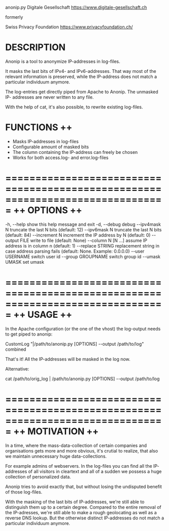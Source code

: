 anonip.py
Digitale Gesellschaft
https://www.digitale-gesellschaft.ch

formerly

Swiss Privacy Foundation
https://www.privacyfoundation.ch/


# DESCRIPTION

Anonip is a tool to anonymize IP-addresses in log-files.

It masks the last bits of IPv4- and IPv6-addresses. That way most of the
relevant information is preserved, while the IP-address does not match a
particular individuum anymore.

The log-entries get directly piped from Apache to Anonip. The unmasked IP-
addresses are never written to any file.

With the help of cat, it's also possible, to rewrite existing log-files.

# FUNCTIONS ++

 - Masks IP-addresses in log-files
 - Configurable amount of masked bits
 - The column containing the IP-address can freely be chosen
 - Works for both access.log- and error.log-files

===============================================================================
 ++ OPTIONS ++
===============================================================================

  -h, --help          show this help message and exit
  -d, --debug         debug
  --ipv4mask N        truncate the last N bits (default: 12)
  --ipv6mask N        truncate the last N bits (default: 84)
  --increment N       increment the IP address by N (default: 0)
  --output FILE       write to file (default: None)
  --column N [N ...]  assume IP address is in column n (default: 1)
  --replace STRING    replacement string in case address parsing fails
                      (default: None. Example: 0.0.0.0)
  --user USERNAME     switch user id
  --group GROUPNAME   switch group id
  --umask UMASK       set umask


===============================================================================
 ++ USAGE ++
===============================================================================

In the Apache configuration (or the one of the vhost) the log-output needs to
get piped to anonip:

CustomLog "|/path/to/anonip.py [OPTIONS] --output /path/to/log" combined

That's it! All the IP-addresses will be masked in the log now.

Alternative:

cat /path/to/orig_log | /path/to/anonip.py [OPTIONS] --output /path/to/log

===============================================================================
 ++ MOTIVATION ++
===============================================================================

In a time, where the mass-data-collection of certain companies and
organisations gets more and more obvious, it's crutial to realize, that also
we maintain unnecessary huge data-collections.

For example admins of webservers. In the log-files you can find all the IP-
addresses of all visitors in cleartext and all of a sudden we possess a huge
collection of personalized data.

Anonip tries to avoid exactly that, but without losing the undisputed benefit
of those log-files.

With the masking of the last bits of IP-addresses, we're still able to
distinguish them up to a certain degree. Compared to the entire removal of the
IP-adresses, we're still able to make a rough geolocating as well as a reverse
DNS lookup. But the otherwise distinct IP-addresses do not match a particular
individuum anymore.

